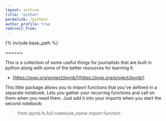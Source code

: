 ```yaml
---
layout: archive
title: "python"
permalink: /python/
author_profile: true
redirect_from:
---
```


{% include base_path %}

======

This is a collection of some useful things for journalists that are built in python along with some of the better resources for learning it.

* [https://pypi.org/project/ipynb/](https://pypi.org/project/ipynb/)

This little package allows you to import functions that you've defined in a separate notebook. Lets you gather your recurring functions and call
on them when you need them. Just add it into your imports when you start the second notebook:

> from ipynb.fs.full.notebook_name import function


